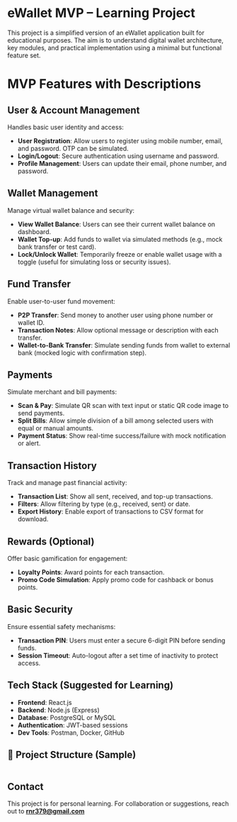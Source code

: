 
# eWallet MVP – Learning Project

This project is a simplified version of an eWallet application built for educational purposes. The aim is to understand digital wallet architecture, key modules, and practical implementation using a minimal but functional feature set.



# MVP Features with Descriptions

## User & Account Management
Handles basic user identity and access:
- **User Registration**: Allow users to register using mobile number, email, and password. OTP can be simulated.
- **Login/Logout**: Secure authentication using username and password.
- **Profile Management**: Users can update their email, phone number, and password.



## Wallet Management
Manage virtual wallet balance and security:
- **View Wallet Balance**: Users can see their current wallet balance on dashboard.
- **Wallet Top-up**: Add funds to wallet via simulated methods (e.g., mock bank transfer or test card).
- **Lock/Unlock Wallet**: Temporarily freeze or enable wallet usage with a toggle (useful for simulating loss or security issues).



## Fund Transfer
Enable user-to-user fund movement:
- **P2P Transfer**: Send money to another user using phone number or wallet ID.
- **Transaction Notes**: Allow optional message or description with each transfer.
- **Wallet-to-Bank Transfer**: Simulate sending funds from wallet to external bank (mocked logic with confirmation step).



## Payments
Simulate merchant and bill payments:
- **Scan & Pay**: Simulate QR scan with text input or static QR code image to send payments.
- **Split Bills**: Allow simple division of a bill among selected users with equal or manual amounts.
- **Payment Status**: Show real-time success/failure with mock notification or alert.



## Transaction History
Track and manage past financial activity:
- **Transaction List**: Show all sent, received, and top-up transactions.
- **Filters**: Allow filtering by type (e.g., received, sent) or date.
- **Export History**: Enable export of transactions to CSV format for download.



## Rewards (Optional)
Offer basic gamification for engagement:
- **Loyalty Points**: Award points for each transaction.
- **Promo Code Simulation**: Apply promo code for cashback or bonus points.



## Basic Security
Ensure essential safety mechanisms:
- **Transaction PIN**: Users must enter a secure 6-digit PIN before sending funds.
- **Session Timeout**: Auto-logout after a set time of inactivity to protect access.



## Tech Stack (Suggested for Learning)

- **Frontend**: React.js
- **Backend**: Node.js (Express)
- **Database**: PostgreSQL or MySQL
- **Authentication**: JWT-based sessions
- **Dev Tools**: Postman, Docker, GitHub



## 📁 Project Structure (Sample)

```

```

## Contact

This project is for personal learning. For collaboration or suggestions, reach out to **rnr379@gmail.com**

